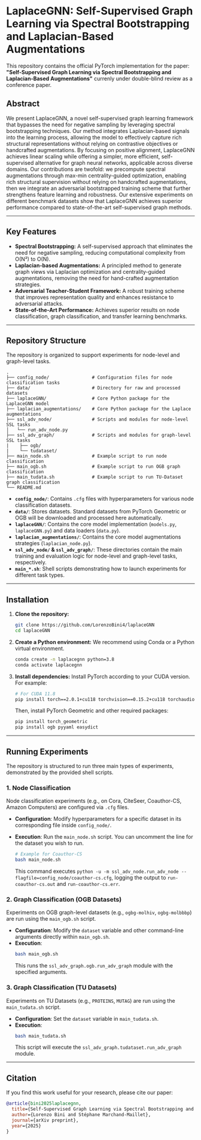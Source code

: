 # LaplaceGNN: Self-Supervised Graph Learning via Spectral Bootstrapping and Laplacian-Based Augmentations

This repository contains the official PyTorch implementation for the paper: **"Self-Supervised Graph Learning via Spectral Bootstrapping and Laplacian-Based Augmentations"** currenly under double-blind review as a conference paper.

## Abstract

We present LaplaceGNN, a novel self-supervised graph learning framework that bypasses the need for negative sampling by leveraging spectral bootstrapping techniques. Our method integrates Laplacian-based signals into the learning process, allowing the model to effectively capture rich structural representations without relying on contrastive objectives or handcrafted augmentations. By focusing on positive alignment, LaplaceGNN achieves linear scaling while offering a simpler, more efficient, self-supervised alternative for graph neural networks, applicable across diverse domains. Our contributions are twofold: we precompute spectral augmentations through max-min centrality-guided optimization, enabling rich structural supervision without relying on handcrafted augmentations, then we integrate an adversarial bootstrapped training scheme that further strengthens feature learning and robustness. Our extensive experiments on different benchmark datasets show that LaplaceGNN achieves superior performance compared to state-of-the-art self-supervised graph methods.

---

## Key Features

-   **Spectral Bootstrapping:** A self-supervised approach that eliminates the need for negative sampling, reducing computational complexity from O(N²) to O(N).
-   **Laplacian-based Augmentations:** A principled method to generate graph views via Laplacian optimization and centrality-guided augmentations, removing the need for hand-crafted augmentation strategies.
-   **Adversarial Teacher-Student Framework:** A robust training scheme that improves representation quality and enhances resistance to adversarial attacks.
-   **State-of-the-Art Performance:** Achieves superior results on node classification, graph classification, and transfer learning benchmarks.

---

## Repository Structure

The repository is organized to support experiments for node-level and graph-level tasks.

```
.
├── config_node/                # Configuration files for node classification tasks
├── data/                       # Directory for raw and processed datasets
├── laplaceGNN/                 # Core Python package for the LaplaceGNN model
├── laplacian_augmentations/    # Core Python package for the Laplace augmentations
├── ssl_adv_node/               # Scripts and modules for node-level SSL tasks
│   └── run_adv_node.py
├── ssl_adv_graph/              # Scripts and modules for graph-level SSL tasks
|    ├── ogb/
|    └── tudataset/
├── main_node.sh                # Example script to run node classification
├── main_ogb.sh                 # Example script to run OGB graph classification
├── main_tudata.sh              # Example script to run TU-Dataset graph classification
└── README.md
```

-   **`config_node/`**: Contains `.cfg` files with hyperparameters for various node classification datasets.
-   **`data/`**: Stores datasets. Standard datasets from PyTorch Geometric or OGB will be downloaded and processed here automatically.
-   **`laplaceGNN/`**: Contains the core model implementation (`models.py`, `laplaceGNN.py`) and data loaders (`data.py`).
-   **`laplacian_augmentations/`**: Contains the core model augmentations strategies (`laplacian_node.py`).
-   **`ssl_adv_node/` & `ssl_adv_graph/`**: These directories contain the main training and evaluation logic for node-level and graph-level tasks, respectively.
-   **`main_*.sh`**: Shell scripts demonstrating how to launch experiments for different task types.

---

## Installation

1.  **Clone the repository:**
    ```bash
    git clone https://github.com/LorenzoBini4/laplaceGNN
    cd laplaceGNN
    ```

2.  **Create a Python environment:**
    We recommend using Conda or a Python virtual environment.
    ```bash
    conda create -n laplacegnn python=3.8
    conda activate laplacegnn
    ```

3.  **Install dependencies:**
    Install PyTorch according to your CUDA version. For example:
    ```bash
    # For CUDA 11.8
    pip install torch==2.0.1+cu118 torchvision==0.15.2+cu118 torchaudio==2.0.2 --index-url [https://download.pytorch.org/whl/cu118](https://download.pytorch.org/whl/cu118)
    ```
    Then, install PyTorch Geometric and other required packages:
    ```bash
    pip install torch_geometric
    pip install ogb pyyaml easydict
    ```

---

## Running Experiments

The repository is structured to run three main types of experiments, demonstrated by the provided shell scripts.

### 1. Node Classification

Node classification experiments (e.g., on Cora, CiteSeer, Coauthor-CS, Amazon Computers) are configured via `.cfg` files.

-   **Configuration**: Modify hyperparameters for a specific dataset in its corresponding file inside `config_node/`.
-   **Execution**: Run the `main_node.sh` script. You can uncomment the line for the dataset you wish to run.

    ```bash
    # Example for Coauthor-CS
    bash main_node.sh
    ```
    This command executes `python -u -m ssl_adv_node.run_adv_node --flagfile=config_node/coauthor-cs.cfg`, logging the output to `run-coauthor-cs.out` and `run-coauthor-cs.err`.

### 2. Graph Classification (OGB Datasets)

Experiments on OGB graph-level datasets (e.g., `ogbg-molhiv`, `ogbg-molbbbp`) are run using the `main_ogb.sh` script.

-   **Configuration**: Modify the `dataset` variable and other command-line arguments directly within `main_ogb.sh`.
-   **Execution**:
    ```bash
    bash main_ogb.sh
    ```
    This runs the `ssl_adv_graph.ogb.run_adv_graph` module with the specified arguments.

### 3. Graph Classification (TU Datasets)

Experiments on TU Datasets (e.g., `PROTEINS`, `MUTAG`) are run using the `main_tudata.sh` script.

-   **Configuration**: Set the `dataset` variable in `main_tudata.sh`.
-   **Execution**:
    ```bash
    bash main_tudata.sh
    ```
    This script will execute the `ssl_adv_graph.tudataset.run_adv_graph` module.

---

## Citation

If you find this work useful for your research, please cite our paper:

```bibtex
@article{bini2025laplacegnn,
  title={Self-Supervised Graph Learning via Spectral Bootstrapping and Laplacian-Based Augmentations},
  author={Lorenzo Bini and Stéphane Marchand-Maillet},
  journal={arXiv preprint},
  year={2025}
}
